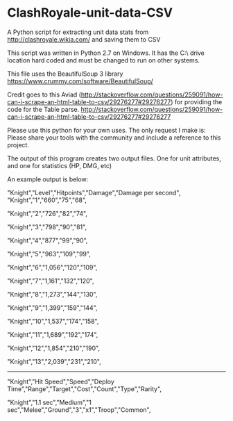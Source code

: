 # ClashRoyale-unit-data-CSV
A Python script for extracting unit data stats from http://clashroyale.wikia.com/ and saving them to CSV

This script was written in Python 2.7 on Windows. It has the C:\ drive location hard coded and must be changed to run on other systems.

This file uses the BeautifulSoup 3 library https://www.crummy.com/software/BeautifulSoup/

Credit goes to this Aviad (http://stackoverflow.com/questions/259091/how-can-i-scrape-an-html-table-to-csv/29276277#29276277)
for providing the code for the Table parse.
http://stackoverflow.com/questions/259091/how-can-i-scrape-an-html-table-to-csv/29276277#29276277

Please use this python for your own uses. The only request I make is: Please share your tools with the community and include a reference to this project.

The output of this program creates two output files. One for unit attributes, and one for statistics (HP, DMG, etc)

An example output is below:

"Knight","Level","Hitpoints","Damage","Damage per second",
"Knight","1","660","75","68",

"Knight","2","726","82","74",

"Knight","3","798","90","81",

"Knight","4","877","99","90",

"Knight","5","963","109","99",

"Knight","6","1,056","120","109",

"Knight","7","1,161","132","120",

"Knight","8","1,273","144","130",

"Knight","9","1,399","159","144",

"Knight","10","1,537","174","158",

"Knight","11","1,689","192","174",

"Knight","12","1,854","210","190",

"Knight","13","2,039","231","210",

-----------------------------------

"Knight","Hit Speed","Speed","Deploy Time","Range","Target","Cost","Count","Type","Rarity",

"Knight","1.1 sec","Medium","1 sec","Melee","Ground","3","x1","Troop","Common",
